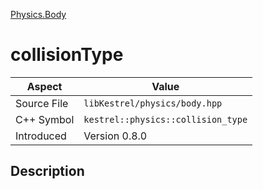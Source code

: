 [Physics.Body](index.md)
# collisionType
| Aspect | Value |
| --- | --- |
| Source File | `libKestrel/physics/body.hpp` |
| C++ Symbol | `kestrel::physics::collision_type` |
| Introduced | Version 0.8.0 |
## Description
